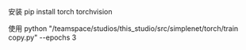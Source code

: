 安装
pip install torch torchvision

使用
python "/teamspace/studios/this_studio/src/simplenet/torch/train copy.py" --epochs 3